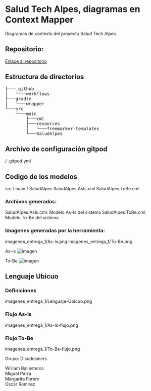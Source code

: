# Salud Tech Alpes, diagramas en Context Mapper

Diagramas de contexto del proyecto Salud Tech Alpes.

## Repositorio:

[Enlace al repositorio](https://github.com/ORamirezBlanco/SaludTechAlpes)

## Estructura de directorios

<pre>
├───.github
│   └───workflows
├───gradle
│   └───wrapper
└───src
    └───main
        ├───cml
        ├───resources
        │   └───freemarker-templates
        └───SaludAlpes
</pre>

## Archivo de configuración gitpod

/
.gitpod.yml

## Codigo de los modelos

src / main / SaludAlpes
SaludAlpes.AsIs.cml
SaludAlpes.ToBe.cml

### Archivos generados:

SaludAlpes.AsIs.cml: Modelo As-Is del sistema
SaludAlpes.ToBe.cml: Modelo To-Be del sistema

### Imagenes generadas por la herramienta:

imagenes_entrega_1/As-Is.png
imagenes_entrega_1/To-Be.png

As-is
![imagen](https://github.com/user-attachments/assets/b40f0e0e-35e3-40c7-9f6f-399f1867fb64)

To-Be
![imagen](https://github.com/user-attachments/assets/1c6270cf-9a67-4537-b2e3-51fdbe14aa17)

## Lenguaje Ubicuo

### Definiciones

imagenes_entrega_1/Lenguaje-Ubicuo.png

### Flujo As-Is

imagenes_entrega_1/As-Is-flujo.png

### Flujo To-Be

imagenes_entrega_1/To-Be-flujo.png

Grupo: Discdesiners

William Ballesteros<br/>
Miguel Parra<br/>
Margarita Forero<br/>
Oscar Ramirez<br/>
